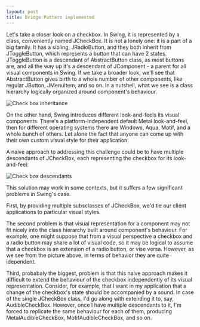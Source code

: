 ```yaml
---
layout: post
title: Bridge Pattern implemented
---
```


Let's take a closer look on a checkbox. In Swing, it is represented by a class,
conveniently named JCheckBox. It is not a lonely one: it is a part of a big
family. It has a sibling, JRadioButton, and they both inherit from
JToggleButton, which represents a button that can have 2 states. JToggleButton
is a descendant of AbstractButton class, as most buttons are, and all the way up
it's a descendant of JComponent - a parent for all visual components in
Swing. If we take a broader look, we'll see that AbstractButton gives birth to a
whole number of other components, like regular JButton, JMenuItem, and so on. In
a nutshell, what we see is a class hierarchy logically organized around
component's behaviour.

![Check box inheritance][check-box-inheritance]

On the other hand, Swing introduces different look-and-feels its visual
components. There's a platform-independent default Metal look-and-feel, then for
different operating systems there are Windows, Aqua, Motif, and a whole bunch of
others. Let alone the fact that anyone can come up with their own custom visual
style for their application.

A naive approach to addressing this challenge could be to have multiple
descendants of JCheckBox, each representing the checkbox for its look-and-feel: 

![Check box descendants][check-box-descendants]

This solution may work in some contexts, but it suffers a few significant
problems in Swing's case. 

First, by providing multiple subsclasses of JCheckBox, we'd tie our client
applications to particular visual styles. 

The second problem is that visual representation for a component may not fit
nicely into the class hierarchy built around component's behaviour. For example,
one might suppose that from a visual perspective a checkbox and a radio button
may share a lot of visual code, so it may be logical to assume that a checkbox
is an extension of a radio button, or vise versa. However, as we see from the
picture above, in terms of behavior they are quite idependent. 

Third, probabaly the biggest, problem is that this naive approach makes it
difficult to extend the behaviour of the checkbox independently of its visual
representation. Consider, for example, that I want in my application that a
change of the checkbox's state should be accompanied by a sound. In case of the
single JCheckBox class, I'd go along with extending it to, say,
AudibleCheckBox. However, once I have multiple descendants to it, I'm forced
to replicate the same behaviour for each of them, producing
MetalAudibleCheckBox, MotifAudibleCheckBox, and so on. 


[check-box-inheritance]: https://docs.google.com/drawings/d/1QH2ZOBNoqP95-S-JvHvzUnjDlJbtvS-O8qHLi23HP90/pub?w=793&h=463
[check-box-descendants]: https://docs.google.com/drawings/d/1_xePGqlAUELPcrFzN7QrWQ0h4ME-1umUKkN0ZZpQGQg/pub?w=542&h=240






